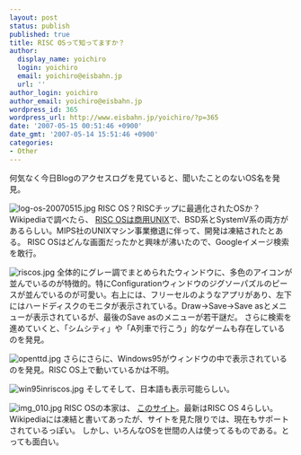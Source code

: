 ```yaml
---
layout: post
status: publish
published: true
title: RISC OSって知ってますか？
author:
  display_name: yoichiro
  login: yoichiro
  email: yoichiro@eisbahn.jp
  url: ''
author_login: yoichiro
author_email: yoichiro@eisbahn.jp
wordpress_id: 365
wordpress_url: http://www.eisbahn.jp/yoichiro/?p=365
date: '2007-05-15 00:51:46 +0900'
date_gmt: '2007-05-14 15:51:46 +0900'
categories:
- Other
---
```


何気なく今日Blogのアクセスログを見ていると、聞いたことのないOS名を発見。

![log-os-20070515.jpg](http://www.eisbahn.jp/yoichiro/images/log-os-20070515.jpg)
RISC OS？RISCチップに最適化されたOSか？
Wikipediaで調べたら、
[RISC OSは商用UNIX](http://ja.wikipedia.org/wiki/RISC/os)で、BSD系とSystemV系の両方があるらしい。MIPS社のUNIXマシン事業撤退に伴って、開発は凍結されたとある。
RISC OSはどんな画面だったかと興味が沸いたので、Googleイメージ検索を敢行。

![riscos.jpg](http://www.eisbahn.jp/yoichiro/images/riscos.jpg)
全体的にグレー調でまとめられたウィンドウに、多色のアイコンが並んでいるのが特徴的。特にConfigurationウィンドウのジグソーパズルのピースが並んでいるのが可愛い。右上には、フリーセルのようなアプリがあり、左下にはハードディスクのモニタが表示されている。Draw->Save->Save asとメニューが表示されているが、最後のSave asのメニューが若干謎だ。
さらに検索を進めていくと、「シムシティ」や「A列車で行こう」的なゲームも存在しているのを発見。

![openttd.jpg](http://www.eisbahn.jp/yoichiro/images/openttd.jpg)
さらにさらに、Windows95がウィンドウの中で表示されているのを発見。RISC OS上で動いているかは不明。

![win95inriscos.jpg](http://www.eisbahn.jp/yoichiro/images/win95inriscos.jpg)
そしてそして、日本語も表示可能らしい。

![img_010.jpg](http://www.eisbahn.jp/yoichiro/images/img_010.jpg)
RISC OSの本家は、
[このサイト](http://www.riscos.com/)。最新はRISC OS 4らしい。Wikipediaには凍結と書いてあったが、サイトを見た限りでは、現在もサポートされているっぽい。
しかし、いろんなOSを世間の人は使ってるものである。とっても面白い。

